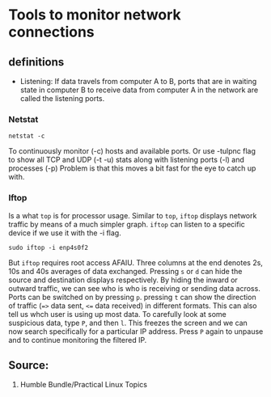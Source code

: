 # Tools to monitor network connections

## definitions
* Listening: If data travels from computer A to B, ports that are in waiting state
in computer B to receive data from computer A in the network are called the
listening ports.

### Netstat
```
netstat -c
```
To continuously monitor (-c) hosts and available ports. Or use -tulpnc flag to
show all TCP and UDP (-t -u) stats along with listening ports (-l) and processes (-p)
Problem is that this moves a bit fast for the eye to catch up with.

### Iftop
Is a what `top` is for processor usage. Similar to `top`, `iftop` displays network
traffic by means of a much simpler graph. `iftop` can listen to a specific device
if we use it with the -i flag.
```
sudo iftop -i enp4s0f2
```
But `iftop` requires root access AFAIU.
Three columns at the end denotes 2s, 10s and 40s averages of data exchanged.
Pressing `s` or `d` can hide the source and destination displays respectively.
By hiding the inward or outward traffic, we can see who is who is receiving or
sending data across. Ports can be switched on by pressing `p`. pressing `t` can
show the direction of traffic (`=>` data sent, `<=` data received) in different
formats. This can also tell us whch user is using up most data.
To carefully look at some suspicious data, type `P`, and then `l`. This freezes
the screen and we can now search specifically for a particular IP address. Press
`P` again to unpause and to continue monitoring the filtered IP.

## Source:
1) Humble Bundle/Practical Linux Topics
